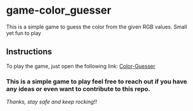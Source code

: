 # game-color_guesser
This is a simple game to guess the color from the given RGB values. Small yet fun to play

## Instructions 
To play the game, just open the following link: [Color-Guesser](https://phanindra-max.github.io/game-color_guesser/)

### This is a simple game to play feel free to reach out if you have any ideas or even want to contribute to this repo.

_Thanks, stay safe and keep rocking!!_
